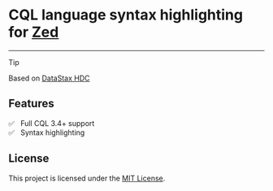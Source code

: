 # CQL language syntax highlighting for [Zed](https://zed.dev) 

----------------------------------------
>[!TIP]
> Based on [DataStax HDC](https://docs.datastax.com/en/cql/hcd/reference/cql-reference-about.html)

## Features

✅ &nbsp; Full CQL 3.4+ support  
✅ &nbsp; Syntax highlighting  

## License

This project is licensed under the [MIT License](LICENSE).
